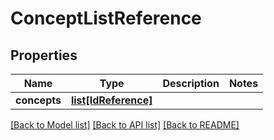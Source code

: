 # ConceptListReference

## Properties
Name | Type | Description | Notes
------------ | ------------- | ------------- | -------------
**concepts** | [**list[IdReference]**](IdReference.md) |  | 

[[Back to Model list]](../README.md#documentation-for-models) [[Back to API list]](../README.md#documentation-for-api-endpoints) [[Back to README]](../README.md)

